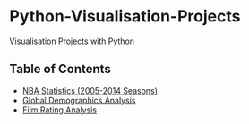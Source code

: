 # Python-Visualisation-Projects
Visualisation Projects with Python

## Table of Contents
* [NBA Statistics (2005-2014 Seasons)](https://github.com/DaheeMATTANA/Python-Visualisation-Projects/tree/main/NBA%20Analysis)
* [Global Demographics Analysis](https://github.com/DaheeMATTANA/Python-Visualisation-Projects/tree/main/Global%20Demographics%20Analysis)
* [Film Rating Analysis](https://github.com/DaheeMATTANA/Python-Visualisation-Projects/tree/main/Film%20Rating%20Analysis)
